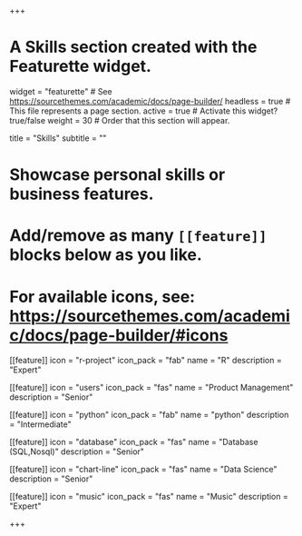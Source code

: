+++
# A Skills section created with the Featurette widget.
widget = "featurette"  # See https://sourcethemes.com/academic/docs/page-builder/
headless = true  # This file represents a page section.
active = true  # Activate this widget? true/false
weight = 30  # Order that this section will appear.

title = "Skills"
subtitle = ""

# Showcase personal skills or business features.
# 
# Add/remove as many `[[feature]]` blocks below as you like.
# 
# For available icons, see: https://sourcethemes.com/academic/docs/page-builder/#icons

[[feature]]
  icon = "r-project"
  icon_pack = "fab"
  name = "R"
  description = "Expert"
  
[[feature]]
  icon = "users"
  icon_pack = "fas"
  name = "Product Management"
  description = "Senior"
  
[[feature]]
  icon = "python"
  icon_pack = "fab"
  name = "python"
  description = "Intermediate"

[[feature]]
  icon = "database"
  icon_pack = "fas"
  name = "Database (SQL,Nosql)"
  description = "Senior" 

[[feature]]
  icon = "chart-line"
  icon_pack = "fas"
  name = "Data Science"
  description = "Senior" 
  
[[feature]]
  icon = "music"
  icon_pack = "fas"
  name = "Music"
  description = "Expert"
  


+++
